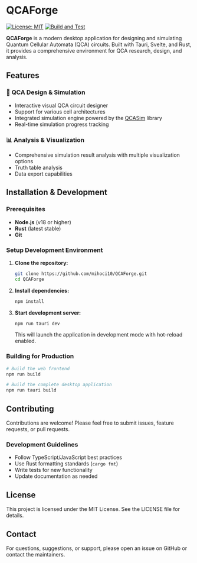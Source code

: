 # QCAForge 
[![License: MIT](https://img.shields.io/badge/License-MIT-blue.svg)](./LICENSE)
[![Build and Test](https://github.com/mihoci10/QCAForge/actions/workflows/ci.yaml/badge.svg)](https://github.com/mihoci10/QCAForge/actions/workflows/ci.yaml)

**QCAForge** is a modern desktop application for designing and simulating Quantum Cellular Automata (QCA) circuits. Built with Tauri, Svelte, and Rust, it provides a comprehensive environment for QCA research, design, and analysis.

## Features

### 🔬 **QCA Design & Simulation**
- Interactive visual QCA circuit designer
- Support for various cell architectures
- Integrated simulation engine powered by the [QCASim](https://github.com/mihoci10/QCASim) library
- Real-time simulation progress tracking

### 📊 **Analysis & Visualization**
- Comprehensive simulation result analysis with multiple visualization options
- Truth table analysis
- Data export capabilities

## Installation & Development

### Prerequisites
- **Node.js** (v18 or higher)
- **Rust** (latest stable)
- **Git**

### Setup Development Environment

1. **Clone the repository:**
   ```bash
   git clone https://github.com/mihoci10/QCAForge.git
   cd QCAForge
   ```

2. **Install dependencies:**
   ```bash
   npm install
   ```

3. **Start development server:**
   ```bash
   npm run tauri dev
   ```
   This will launch the application in development mode with hot-reload enabled.

### Building for Production

```bash
# Build the web frontend
npm run build

# Build the complete desktop application
npm run tauri build
```

## Contributing

Contributions are welcome! Please feel free to submit issues, feature requests, or pull requests.

### Development Guidelines
- Follow TypeScript/JavaScript best practices
- Use Rust formatting standards (`cargo fmt`)
- Write tests for new functionality
- Update documentation as needed

## License

This project is licensed under the MIT License. See the LICENSE file for details.

## Contact

For questions, suggestions, or support, please open an issue on GitHub or contact the maintainers.
